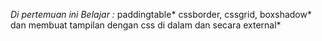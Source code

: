 *Di pertemuan ini Belajar :*
paddingtable*
cssborder, cssgrid, boxshadow*
dan membuat tampilan dengan css di dalam dan secara external*
